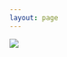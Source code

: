 ```yaml
---
layout: page
---
```


<div class="gallery-page">
  <img src="{{ site.photourl }}/photos/paint-y-2.jpg"/>
</div>